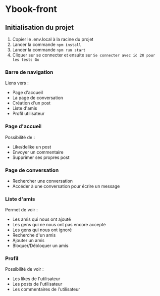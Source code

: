 # Ybook-front

## Initialisation du projet

1. Copier le .env.local à la racine du projet
2. Lancer la commande `npm install`
3. Lancer la commande `npm run start`
4. Cliquer sur se connecter et ensuite sur `Se connecter avec id 20 pour les tests Go`

### Barre de navigation

Liens vers :
- Page d'accueil
- La page de conversation 
- Création d'un post
- Liste d'amis
- Profil utilisateur

### Page d'accueil

Possibilité de :
- Like/delike un post
- Envoyer un commentaire
- Supprimer ses propres post

### Page de conversation 

- Rechercher une conversation
- Accéder à une conversation pour écrire un message

### Liste d'amis 

Permet de voir :
- Les amis qui nous ont ajouté
- Les gens qui ne nous ont pas encore accepté
- Les gens qui nous ont ignoré
- Recherche d'un amis
- Ajouter un amis
- Bloquer/Débloquer un amis

### Profil

Possibilité de voir :
- Les likes de l'utilisateur
- Les posts de l'utilisateur
- Les commentaires de l'utilisateur
